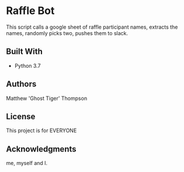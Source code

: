 # Raffle Bot

This script calls a google sheet of raffle participant names, extracts the names, randomly picks two, pushes them to slack.

## Built With

* Python 3.7

## Authors

Matthew 'Ghost Tiger' Thompson 

## License

This project is for EVERYONE

## Acknowledgments

me, myself and I.
